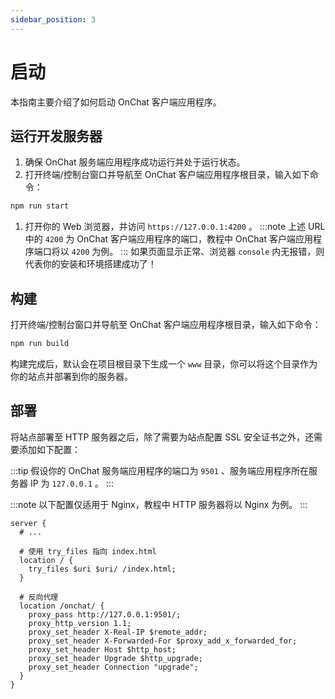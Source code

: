 ```yaml
---
sidebar_position: 3
---
```


# 启动

本指南主要介绍了如何启动 OnChat 客户端应用程序。

## 运行开发服务器

1. 确保 OnChat 服务端应用程序成功运行并处于运行状态。
1. 打开终端/控制台窗口并导航至 OnChat 客户端应用程序根目录，输入如下命令：

  ```bash
  npm run start
  ```

1. 打开你的 Web 浏览器，并访问 `https://127.0.0.1:4200` 。
  :::note
  上述 URL 中的 `4200` 为 OnChat 客户端应用程序的端口，教程中 OnChat 客户端应用程序端口将以 `4200` 为例。
  :::
  如果页面显示正常、浏览器 `console` 内无报错，则代表你的安装和环境搭建成功了！

## 构建

打开终端/控制台窗口并导航至 OnChat 客户端应用程序根目录，输入如下命令：

```bash
npm run build
```

构建完成后，默认会在项目根目录下生成一个 `www` 目录，你可以将这个目录作为你的站点并部署到你的服务器。

## 部署

将站点部署至 HTTP 服务器之后，除了需要为站点配置 SSL 安全证书之外，还需要添加如下配置：

:::tip
假设你的 OnChat 服务端应用程序的端口为 `9501` 、服务端应用程序所在服务器 IP 为 `127.0.0.1` 。
:::

:::note
以下配置仅适用于 Nginx，教程中 HTTP 服务器将以 Nginx 为例。
:::

```nginx
server {
  # ...

  # 使用 try_files 指向 index.html
  location / {
    try_files $uri $uri/ /index.html;
  }

  # 反向代理
  location /onchat/ {
    proxy_pass http://127.0.0.1:9501/;
    proxy_http_version 1.1;
    proxy_set_header X-Real-IP $remote_addr;
    proxy_set_header X-Forwarded-For $proxy_add_x_forwarded_for;
    proxy_set_header Host $http_host;
    proxy_set_header Upgrade $http_upgrade;
    proxy_set_header Connection "upgrade";
  }
}
```

